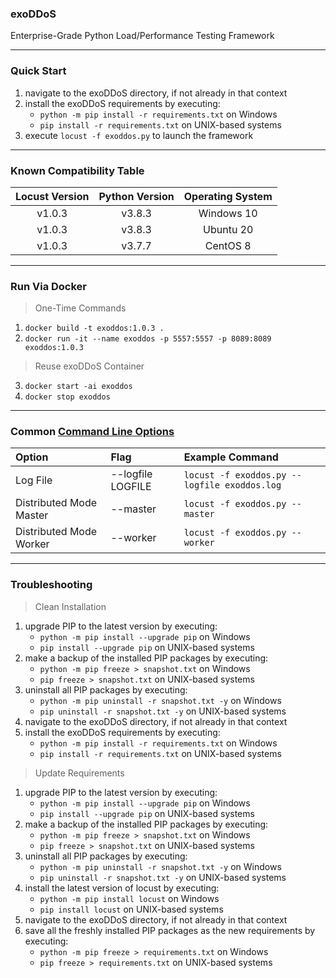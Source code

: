 ### exoDDoS
Enterprise-Grade Python Load/Performance Testing Framework

***

### Quick Start

1. navigate to the exoDDoS directory, if not already in that context
2. install the exoDDoS requirements by executing:
    - `python -m pip install -r requirements.txt` on Windows
    - `pip install -r requirements.txt` on UNIX-based systems
3. execute `locust -f exoddos.py` to launch the framework

***

### Known Compatibility Table

| Locust Version | Python Version | Operating System |
|:--------------:|:--------------:|:----------------:|
| v1.0.3         | v3.8.3         | Windows 10       |
| v1.0.3         | v3.8.3         | Ubuntu 20        |
| v1.0.3         | v3.7.7         | CentOS 8         |

***

### Run Via Docker

> One-Time Commands

1. `docker build -t exoddos:1.0.3 .`
2. `docker run -it --name exoddos -p 5557:5557 -p 8089:8089 exoddos:1.0.3`

> Reuse exoDDoS Container

3. `docker start -ai exoddos`
4. `docker stop exoddos`

***

### Common [Command Line Options](https://docs.locust.io/en/stable/configuration.html#command-line-options)

| Option                  | Flag              | Example Command                              |
|:----------------------- |:----------------- |:-------------------------------------------- |
| Log File                | --logfile LOGFILE | `locust -f exoddos.py --logfile exoddos.log` |
| Distributed Mode Master | --master          | `locust -f exoddos.py --master`              |
| Distributed Mode Worker | --worker          | `locust -f exoddos.py --worker`              |

***

### Troubleshooting

> Clean Installation

1. upgrade PIP to the latest version by executing:
    - `python -m pip install --upgrade pip` on Windows
    - `pip install --upgrade pip` on UNIX-based systems
2. make a backup of the installed PIP packages by executing:
    - `python -m pip freeze > snapshot.txt` on Windows
    - `pip freeze > snapshot.txt` on UNIX-based systems
3. uninstall all PIP packages by executing:
    - `python -m pip uninstall -r snapshot.txt -y` on Windows
    - `pip uninstall -r snapshot.txt -y` on UNIX-based systems
4. navigate to the exoDDoS directory, if not already in that context
5. install the exoDDoS requirements by executing:
    - `python -m pip install -r requirements.txt` on Windows
    - `pip install -r requirements.txt` on UNIX-based systems

> Update Requirements

1. upgrade PIP to the latest version by executing:
    - `python -m pip install --upgrade pip` on Windows
    - `pip install --upgrade pip` on UNIX-based systems
2. make a backup of the installed PIP packages by executing:
    - `python -m pip freeze > snapshot.txt` on Windows
    - `pip freeze > snapshot.txt` on UNIX-based systems
3. uninstall all PIP packages by executing:
    - `python -m pip uninstall -r snapshot.txt -y` on Windows
    - `pip uninstall -r snapshot.txt -y` on UNIX-based systems
4. install the latest version of locust by executing:
    - `python -m pip install locust` on Windows
    - `pip install locust` on UNIX-based systems
5. navigate to the exoDDoS directory, if not already in that context
6. save all the freshly installed PIP packages as the new requirements by executing:
    - `python -m pip freeze > requirements.txt` on Windows
    - `pip freeze > requirements.txt` on UNIX-based systems
